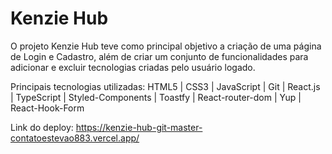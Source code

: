 

# Kenzie Hub

O projeto Kenzie Hub teve como principal objetivo a criação de uma página de Login e Cadastro, além de criar um conjunto de funcionalidades para adicionar e excluir tecnologias criadas pelo usuário logado.

Principais tecnologias utilizadas: HTML5 | CSS3 | JavaScript | Git | React.js | TypeScript | Styled-Components | Toastfy | React-router-dom | Yup | React-Hook-Form

Link do deploy: https://kenzie-hub-git-master-contatoestevao883.vercel.app/

